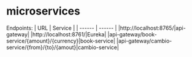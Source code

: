 # microservices

Endpoints:
| URL | Service |
| ------ | ------ |
|http://localhost:8765/|api-gateway|
|http://localhost:8761/|Eureka|
|api-gateway/book-service/{amount}/{currency}|book-service|
|api-gateway/cambio-service/{from}/{to}/{amout}|cambio-service|


